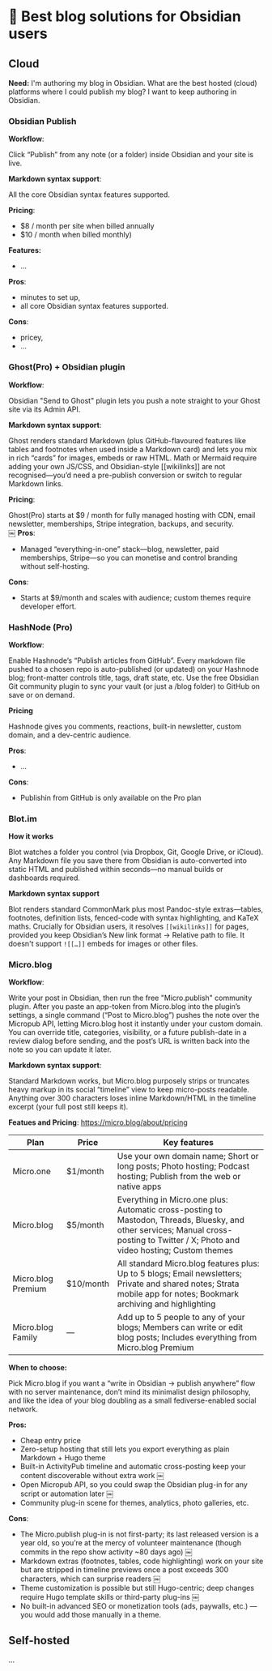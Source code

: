 # 🚧 Best blog solutions for Obsidian users

## Cloud

**Need:** I'm authoring my blog in Obsidian. What are the best hosted (cloud) platforms where I could publish my blog? I want to keep authoring in Obsidian.

### Obsidian Publish

**Workflow**:

Click “Publish” from any note (or a folder) inside Obsidian and your site is live.

**Markdown syntax support**:

All the core Obsidian syntax features supported.

**Pricing**:

- $8 / month per site when billed annually
- $10 / month when billed monthly)

**Features:**
- ...

**Pros**:
- minutes to set up,
- all core Obsidian syntax features supported.

**Cons**:
- pricey,
- ...

### Ghost(Pro) + Obsidian plugin

**Workflow**:

Obsidian "Send to Ghost" plugin lets you push a note straight to your Ghost site via its Admin API.

**Markdown syntax support**:

Ghost renders standard Markdown (plus GitHub-flavoured features like tables and footnotes when used inside a Markdown card) and lets you mix in rich “cards” for images, embeds or raw HTML. Math or Mermaid require adding your own JS/CSS, and Obsidian-style [[wikilinks]] are not recognised—you’d need a pre-publish conversion or switch to regular Markdown links.

**Pricing**:

Ghost(Pro) starts at $9 / month for fully managed hosting with CDN, email newsletter, memberships, Stripe integration, backups, and security.  
￼
**Pros**:
- Managed “everything-in-one” stack—blog, newsletter, paid memberships, Stripe—so you can monetise and control branding without self-hosting.

**Cons**:
- Starts at $9/month and scales with audience; custom themes require developer effort.

### HashNode (Pro)

**Workflow**:

Enable Hashnode’s “Publish articles from GitHub”. Every markdown file pushed to a chosen repo is auto-published (or updated) on your Hashnode blog; front-matter controls title, tags, draft state, etc. Use the free Obsidian Git community plugin to sync your vault (or just a /blog folder) to GitHub on save or on demand.

**Pricing**

Hashnode gives you comments, reactions, built-in newsletter, custom domain, and a dev-centric audience.

**Pros**:
- ...

**Cons**:
- Publishin from GitHub is only available on the Pro plan

### Blot.im

**How it works**

Blot watches a folder you control (via Dropbox, Git, Google Drive, or iCloud). Any Markdown file you save there from Obsidian is auto-converted into static HTML and published within seconds—no manual builds or dashboards required.

**Markdown syntax support**

Blot renders standard CommonMark plus most Pandoc-style extras—tables, footnotes, definition lists, fenced-code with syntax highlighting, and KaTeX maths. Crucially for Obsidian users, it resolves `[[wikilinks]]` for pages, provided you keep Obsidian’s New link format → Relative path to file. It doesn't support `![[…]]` embeds for images or other files.

### Micro.blog

**Workflow**:

Write your post in Obsidian, then run the free "Micro.publish" community plugin. After you paste an app-token from Micro.blog into the plugin’s settings, a single command (“Post to Micro.blog”) pushes the note over the Micropub API, letting Micro.blog host it instantly under your custom domain. You can override title, categories, visibility, or a future publish-date in a review dialog before sending, and the post’s URL is written back into the note so you can update it later.

**Markdown syntax support**:

Standard Markdown works, but Micro.blog purposely strips or truncates heavy markup in its social “timeline” view to keep micro-posts readable. Anything over 300 characters loses inline Markdown/HTML in the timeline excerpt (your full post still keeps it). 

**Featues and Pricing**: https://micro.blog/about/pricing

| Plan | Price | Key features |
| --- | --- | --- |
| Micro.one | $1/month | Use your own domain name; Short or long posts; Photo hosting; Podcast hosting; Publish from the web or native apps |
| Micro.blog | $5/month | Everything in Micro.one plus: Automatic cross-posting to Mastodon, Threads, Bluesky, and other services; Manual cross-posting to Twitter / X; Photo and video hosting; Custom themes |
| Micro.blog Premium | $10/month | All standard Micro.blog features plus: Up to 5 blogs; Email newsletters; Private and shared notes; Strata mobile app for notes; Bookmark archiving and highlighting |
| Micro.blog Family | — | Add up to 5 people to any of your blogs; Members can write or edit blog posts; Includes everything from Micro.blog Premium |

**When to choose:**

Pick Micro.blog if you want a “write in Obsidian → publish anywhere” flow with no server maintenance, don’t mind its minimalist design philosophy, and like the idea of your blog doubling as a small fediverse-enabled social network.

**Pros:**
- Cheap entry price
- Zero-setup hosting that still lets you export everything as plain Markdown + Hugo theme
- Built-in ActivityPub timeline and automatic cross-posting keep your content discoverable without extra work  ￼
- Open Micropub API, so you could swap the Obsidian plug-in for any script or automation later  ￼
- Community plug-in scene for themes, analytics, photo galleries, etc.

**Cons**:
- The Micro.publish plug-in is not first-party; its last released version is a year old, so you’re at the mercy of volunteer maintenance (though commits in the repo show activity ~80 days ago)  ￼
- Markdown extras (footnotes, tables, code highlighting) work on your site but are stripped in timeline previews once a post exceeds 300 characters, which can surprise readers  ￼
- Theme customization is possible but still Hugo-centric; deep changes require Hugo template skills or third-party plug-ins  ￼
- No built-in advanced SEO or monetization tools (ads, paywalls, etc.) — you would add those manually in a theme.


## Self-hosted

...
